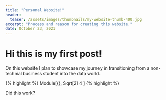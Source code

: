 ```yaml
---
title: "Personal Website!"
header:
  teaser: /assets/images/thumbnails/my-website-thumb-400.jpg
excerpt: "Process and reason for creating this website."
date: October 23, 2021
---
```


# Hi this is my first post! 
On this website I plan to showcase my journey in transitioning from a non-technial business student into the data world. 

{% highlight %}
Module[{},
  Sqrt[2]
  4
]
{% highlight %}

Did this work? 
